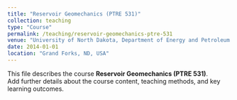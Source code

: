 ```yaml
---
title: "Reservoir Geomechanics (PTRE 531)"
collection: teaching
type: "Course"
permalink: /teaching/reservoir-geomechanics-ptre-531
venue: "University of North Dakota, Department of Energy and Petroleum Engineering"
date: 2014-01-01
location: "Grand Forks, ND, USA"
---
```


This file describes the course **Reservoir Geomechanics (PTRE 531)**.  
Add further details about the course content, teaching methods, and key learning outcomes.